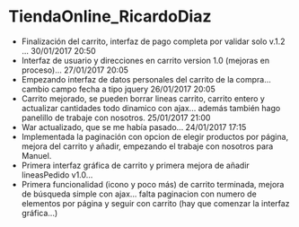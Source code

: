 # TiendaOnline_RicardoDiaz

- Finalización del carrito, interfaz de pago completa por validar solo v.1.2 ... 30/01/2017 20:50
- Interfaz de usuario y direcciones en carrito version 1.0 (mejoras en proceso)... 27/01/2017 20:05
- Empezando interfaz de datos personales del carrito de la compra... cambio campo fecha a tipo jquery 26/01/2017 20:05
- Carrito mejorado, se pueden borrar lineas carrito, carrito entero y actualizar cantidades todo dinamico con ajax...
además también hago panelillo de trabaje con nosotros. 25/01/2017 21:00
- War actualizado, que se me había pasado... 24/01/2017 17:15
- Implementada la paginación con opcion de elegir productos por página, mejora del carrito y añadir, empezando el trabaje con nosotros para Manuel.
- Primera interfaz gráfica de carrito y primera mejora de añadir lineasPedido v1.0...
- Primera funcionalidad (icono y poco más) de carrito terminada, mejora de búsqueda simple con ajax... falta paginacion con numero de elementos por página
y seguir con carrito (hay que comenzar la interfaz gráfica...)

